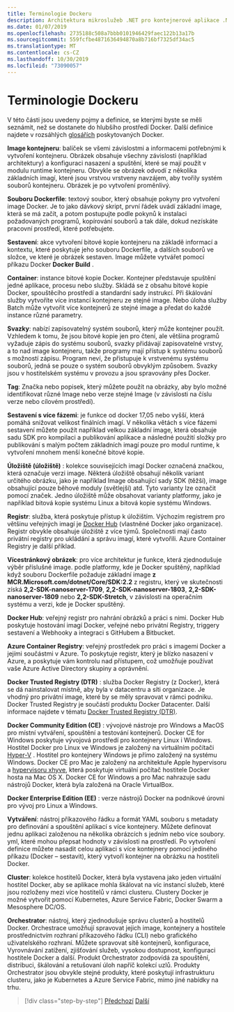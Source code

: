 ```yaml
---
title: Terminologie Dockeru
description: Architektura mikroslužeb .NET pro kontejnerové aplikace .NET | Terminologie Docker
ms.date: 01/07/2019
ms.openlocfilehash: 2735188c508a7bbb0101946429faec122b13a17b
ms.sourcegitcommit: 559fcfbe4871636494870a8b716bf7325df34ac5
ms.translationtype: MT
ms.contentlocale: cs-CZ
ms.lasthandoff: 10/30/2019
ms.locfileid: "73090057"
---
```

# <a name="docker-terminology"></a>Terminologie Dockeru

V této části jsou uvedeny pojmy a definice, se kterými byste se měli seznámit, než se dostanete do hlubšího prostředí Docker. Další definice najdete v rozsáhlých [glosářích](https://docs.docker.com/glossary/) poskytovaných Docker.

**Image kontejneru**: balíček se všemi závislostmi a informacemi potřebnými k vytvoření kontejneru. Obrázek obsahuje všechny závislosti (například architektury) a konfiguraci nasazení a spuštění, které se mají použít v modulu runtime kontejneru. Obvykle se obrázek odvodí z několika základních imagí, které jsou vrstvou vrstveny navzájem, aby tvořily systém souborů kontejneru. Obrázek je po vytvoření proměnlivý.

**Souboru Dockerfile**: textový soubor, který obsahuje pokyny pro vytvoření image Docker. Je to jako dávkový skript, první řádek uvádí základní image, která se má začít, a potom postupujte podle pokynů k instalaci požadovaných programů, kopírování souborů a tak dále, dokud nezískáte pracovní prostředí, které potřebujete.

**Sestavení**: akce vytvoření bitové kopie kontejneru na základě informací a kontextu, které poskytuje jeho souboru Dockerfile, a dalších souborů ve složce, ve které je obrázek sestaven. Image můžete vytvářet pomocí příkazu Docker **Docker Build** .

**Container**: instance bitové kopie Docker. Kontejner představuje spuštění jedné aplikace, procesu nebo služby. Skládá se z obsahu bitové kopie Docker, spouštěcího prostředí a standardní sady instrukcí. Při škálování služby vytvoříte více instancí kontejneru ze stejné image. Nebo úloha služby Batch může vytvořit více kontejnerů ze stejné image a předat do každé instance různé parametry.

**Svazky**: nabízí zapisovatelný systém souborů, který může kontejner použít. Vzhledem k tomu, že jsou bitové kopie jen pro čtení, ale většina programů vyžaduje zápis do systému souborů, svazky přidávají zapisovatelné vrstvy, a to nad image kontejneru, takže programy mají přístup k systému souborů s možností zápisu. Program neví, že přistupuje k vrstvenému systému souborů, jedná se pouze o systém souborů obvyklým způsobem. Svazky jsou v hostitelském systému v provozu a jsou spravovány přes Docker.

**Tag**: Značka nebo popisek, který můžete použít na obrázky, aby bylo možné identifikovat různé Image nebo verze stejné Image (v závislosti na číslu verze nebo cílovém prostředí).

**Sestavení s více fázemi**: je funkce od docker 17,05 nebo vyšší, která pomáhá snižovat velikost finálních imagí. V několika větách s více fázemi sestavení můžete použít například velkou základní image, která obsahuje sadu SDK pro kompilaci a publikování aplikace a následné použití složky pro publikování s malým počtem základních imagí pouze pro modul runtime, k vytvoření mnohem menší konečné bitové kopie.

**Úložiště (úložiště)** : kolekce souvisejících imagí Docker označená značkou, která označuje verzi image. Některá úložiště obsahují několik variant určitého obrázku, jako je například Image obsahující sady SDK (těžší), image obsahující pouze běhové moduly (světlejší) atd. Tyto varianty lze označit pomocí značek. Jedno úložiště může obsahovat varianty platformy, jako je například bitová kopie systému Linux a bitová kopie systému Windows.

**Registr**: služba, která poskytuje přístup k úložištím. Výchozím registrem pro většinu veřejných imagí je [Docker Hub](https://hub.docker.com/) (vlastněné Docker jako organizace). Registr obvykle obsahuje úložiště z více týmů. Společnosti mají často privátní registry pro ukládání a správu imagí, které vytvořili. Azure Container Registry je další příklad.

**Vícestránkový obrázek**: pro více architektur je funkce, která zjednodušuje výběr příslušné image. podle platformy, kde je Docker spuštěný, například když souboru Dockerfile požaduje základní image **z MCR.Microsoft.com/dotnet/Core/SDK:2.2** z registru, který ve skutečnosti získá **2,2-SDK-nanoserver-1709**, **2,2-SDK-nanoserver-1803**, **2,2-SDK-nanoserver-1809** nebo **2,2-SDK-Stretch**, v závislosti na operačním systému a verzi, kde je Docker spuštěný.

**Docker Hub**: veřejný registr pro nahrání obrázků a práci s nimi. Docker Hub poskytuje hostování imagí Docker, veřejné nebo privátní Registry, triggery sestavení a Webhooky a integraci s GitHubem a Bitbucket.

**Azure Container Registry**: veřejný prostředek pro práci s imagemi Docker a jejími součástmi v Azure. To poskytuje registr, který je blízko nasazení v Azure, a poskytuje vám kontrolu nad přístupem, což umožňuje používat vaše Azure Active Directory skupiny a oprávnění.

**Docker Trusted Registry (DTR)** : služba Docker Registry (z Docker), která se dá nainstalovat místně, aby byla v datacentru a síti organizace. Je vhodný pro privátní image, které by se měly spravovat v rámci podniku. Docker Trusted Registry je součástí produktu Docker Datacenter. Další informace najdete v tématu [Docker Trusted Registry (DTR)](https://docs.docker.com/docker-trusted-registry/overview/).

**Docker Community Edition (CE)** : vývojové nástroje pro Windows a MacOS pro místní vytváření, spouštění a testování kontejnerů. Docker CE for Windows poskytuje vývojová prostředí pro kontejnery Linux i Windows. Hostitel Docker pro Linux ve Windows je založený na virtuálním počítači [Hyper-V](https://www.microsoft.com/cloud-platform/server-virtualization) . Hostitel pro kontejnery Windows je přímo založený na systému Windows. Docker CE pro Mac je založený na architektuře Apple hypervisoru a [hypervisoru xhyve](https://github.com/mist64/xhyve), která poskytuje virtuální počítač hostitele Docker hosta na Mac OS X. Docker CE for Windows a pro Mac nahrazuje sadu nástrojů Docker, která byla založená na Oracle VirtualBox.

**Docker Enterprise Edition (EE)** : verze nástrojů Docker na podnikové úrovni pro vývoj pro Linux a Windows.

**Vytváření**: nástroj příkazového řádku a formát YAML souboru s metadaty pro definování a spouštění aplikací s více kontejnery. Můžete definovat jednu aplikaci založenou na několika obrázcích s jedním nebo více soubory. yml, které mohou přepsat hodnoty v závislosti na prostředí. Po vytvoření definice můžete nasadit celou aplikaci s více kontejnery pomocí jediného příkazu (Docker – sestavit), který vytvoří kontejner na obrázku na hostiteli Docker.

**Cluster**: kolekce hostitelů Docker, která byla vystavena jako jeden virtuální hostitel Docker, aby se aplikace mohla škálovat na víc instancí služeb, které jsou rozloženy mezi více hostitelů v rámci clusteru. Clustery Docker je možné vytvořit pomocí Kubernetes, Azure Service Fabric, Docker Swarm a Mesosphere DC/OS.

**Orchestrator**: nástroj, který zjednodušuje správu clusterů a hostitelů Docker. Orchestrace umožňují spravovat jejich image, kontejnery a hostitele prostřednictvím rozhraní příkazového řádku (CLI) nebo grafického uživatelského rozhraní. Můžete spravovat sítě kontejnerů, konfigurace, Vyrovnávání zatížení, zjišťování služeb, vysokou dostupnost, konfiguraci hostitele Docker a další. Produkt Orchestrator zodpovídá za spouštění, distribuci, škálování a retušovaní úloh napříč kolekcí uzlů. Produkty Orchestrator jsou obvykle stejné produkty, které poskytují infrastrukturu clusteru, jako je Kubernetes a Azure Service Fabric, mimo jiné nabídky na trhu.

>[!div class="step-by-step"]
>[Předchozí](docker-defined.md)
>[Další](docker-containers-images-registries.md)
